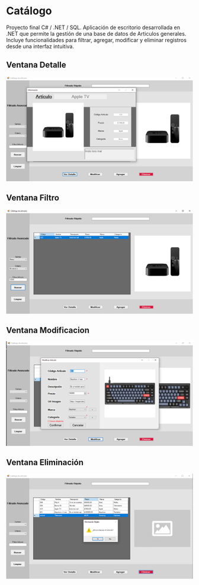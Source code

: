 # Catálogo
Proyecto final C# /  .NET / SQL. 
Aplicación de escritorio desarrollada en .NET que permite la gestión de una base de datos de Articulos generales.
Incluye funcionalidades para filtrar, agregar, modificar y eliminar registros desde una interfaz intuitiva.

## Ventana Detalle
![Detalle](screenshoots/Detallepng.png)

## Ventana Filtro
![Menu Filtro](screenshoots/FiltroAvanzado.png)

## Ventana Modificacion
![Agregar](screenshoots/Modificacion.png)

## Ventana Eliminación
![Eliminación](screenshoots/Eliminarpng.png)



